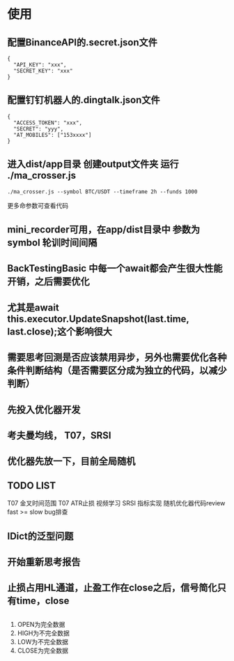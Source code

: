 # 使用
## 配置BinanceAPI的.secret.json文件
```
{
  "API_KEY": "xxx",
  "SECRET_KEY": "xxx"
}
```
## 配置钉钉机器人的.dingtalk.json文件
```
{
  "ACCESS_TOKEN": "xxx",
  "SECRET": "yyy",
  "AT_MOBILES": ["153xxxx"]
}
```
## 进入dist/app目录 创建output文件夹 运行 ./ma_crosser.js
```
./ma_crosser.js --symbol BTC/USDT --timeframe 2h --funds 1000
```
更多命参数可查看代码

## mini_recorder可用，在app/dist目录中 参数为 symbol 轮训时间间隔


## BackTestingBasic 中每一个await都会产生很大性能开销，之后需要优化
## 尤其是await this.executor.UpdateSnapshot(last.time, last.close);这个影响很大
## 需要思考回测是否应该禁用异步，另外也需要优化各种条件判断结构（是否需要区分成为独立的代码，以减少判断）

## 先投入优化器开发

## 考夫曼均线， T07，SRSI

## 优化器先放一下，目前全局随机

## TODO LIST
  T07 金叉时间范围
  T07 ATR止损 视频学习
  SRSI 指标实现
  随机优化器代码review
  fast >= slow bug排查

## IDict的泛型问题
## 开始重新思考报告

## 止损占用HL通道，止盈工作在close之后，信号简化只有time，close

##
1. OPEN为完全数据
2. HIGH为不完全数据
3. LOW为不完全数据
4. CLOSE为完全数据
